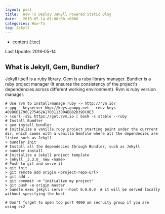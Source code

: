 ```yaml
---
layout: post
title:  How To Deploy Jekyll Powered Static Blog
date:   2018-05-14 01:08:00 +0800
categories: How-To
tag: Jekyll
---
```


* content
{:toc}



Last Update: 2018-05-14


## What is Jekyll, Gem, Bundler?
Jekyll itself is a ruby library. Gem is a ruby library manager. Bundler is a ruby project manager (It ensures the consistency of the project's dependencies across different working environment). Rvm is ruby version manager.
```shell
# Use rvm to install/manage ruby -> http://rvm.io/
> gpg --keyserver hkp://keys.gnupg.net --recv-keys 409B6B1796C275462A1703113804BB82D39DC0E3
> \curl -sSL https://get.rvm.io | bash -s stable --ruby
# Install Bundler
> gem install bundler
# Initialize a vanilla ruby project starting point under the currrent dir, which comes with a vanilla Gemfile where all the dependecies are listed such as Jekyll
> bundler init
# Install all the dependecies through Bundler, such as Jekyll
> bundler install
# Initialize a Jekyll project template
> jekyll _3.3.0_ new <name>
# Push to git and serve it
> git init .
> git remote add origin <project-repo-url>
> git add .
> git commmit -m "initialize my project"
> git push -u origin master
> bundle exec jekyll serve --host 0.0.0.0  # it will be served locally without specifying the host

# Don't forget to open tcp port 4000 on secruity group if you are using ec2

```
